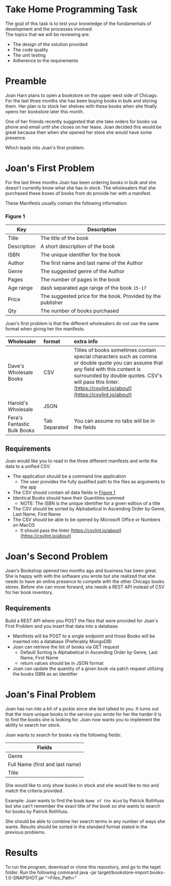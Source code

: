 Take Home Programming Task
====

The goal of this task is to test your knowledge of the fundamentals of development and the processes involved.  
The topics that we will be reviewing are:
* The design of the solution provided
* The code quality
* The unit testing
* Adherence to the requirements

# Preamble

Joan Harn plans to open a bookstore on the upper west side of Chicago. For the last three months she has been buying books in bulk and storing them.  Her plan is to stock her shelves with these books when she finally opens her bookstore later this month.

One of her friends recently suggested that she take orders for books via phone and email until she closes on her lease.  Joan decided this would be great because then when she opened her store she would have some presence.

Which leads into Joan's first problem.

# Joan's First Problem

For the last three months Joan has been ordering books in bulk and she doesn't currently know what she has in stock.  The wholesalers that she purchased these boxes of books from do provide her with a manifest.

These Manifests usually contain the following information:

### Figure 1
|Key|Description|
|---|---|
|Title|The title of the book|
|Description| A short description of the book|
|ISBN| The unique identifier for the book|
|Author| The first name and last name of the Author|
|Genre| The suggested genre of the Author|
|Pages| The number of pages in the book|
|Age range| dash separated age range of the book `15-17`|
|Price| The suggested price for the book.  Provided by the publisher|
|Qty| The number of books purchased|

Joan's first problem is that the different wholesalers do not use the same format when giving her the manifests.  

|Wholesaler|format|extra info|
|:--|:--|:--|
|Dave's Wholesale Books|CSV| Titles of books sometimes contain special characters such as comma or double quote you can assume that any field with this content is surrounded by double quotes.  CSV's will pass this linter.[https://csvlint.io/about](https://csvlint.io/about) |
|Harold's Wholesale|JSON||
|Fera's Fantastic Bulk Books| Tab Separated|You can assume no tabs will be in the fields|

## Requirements 
Joan would like you to read in the three different manifests and write the data to a unified CSV.

* The application should be a command line application
    * The user provides the fully qualified path to the files as arguments to the app
* The CSV should contain all data fields in [Figure 1](#Figure-1)
* Identical Books should have their Quantities summed
    * NOTE: The ISBN is the unique identifier for a given edition of a title
* The CSV should be sorted by Alphabetical in Ascending Order by Genre, Last Name, First Name
* The CSV should be able to be opened by Microsoft Office or Numbers on MacOS
    * It should pass the linter [https://csvlint.io/about](https://csvlint.io/about)


# Joan's Second Problem

Joan's Bookshop opened two months ago and business has been great.  She is happy with with the software you wrote but she realized that she needs to have an online presence to compete with the other Chicago books stores.  Before she can move forward, she needs a REST API instead of CSV for her book inventory.

## Requirements

Build a REST API where you POST the files that were provided for Joan's First Problem and you insert that data into a database. 

* Manifests will be POST to a single endpoint and those Books will be inserted into a database (Preferably MongoDB)
* Joan can retrieve the list of books via GET request
    * Default Sorting is Alphabetical in Ascending Order by Genre, Last Name, First Name
    * return values should be in JSON format
* Joan can update the quantity of a given book via patch request utilizing the books ISBN as an identifier


# Joan's Final Problem
Joan has run into a bit of a pickle since she last talked to you.  It turns out that the more unique books in the service you wrote for her the harder it is to find the books she is looking for. Joan now wants you to implement the ability to search her stock.

Joan wants to search for books via the following fields:

|Fields|
|---|
|Genre|
|Full Name (first and last name)|
|Title|

She would like to only show books in stock and she would like to mix and match the criteria provided.

Example:
Joan wants to find the book `Name of the Wind` by Patrick Rothfuss but she can't remember the exact title of the book so she wants to search for books by Patrick Rothfuss.

She should be able to combine her search terms in any number of ways she wants.  Results should be sorted in the standard format stated in the previous problems.

# Results

To run the program, download or clone this repository, and go to the taget folder. Run the following command 
java -jar target/bookstore-import.books-1.0-SNAPSHOT.jar "<Files_Path>"